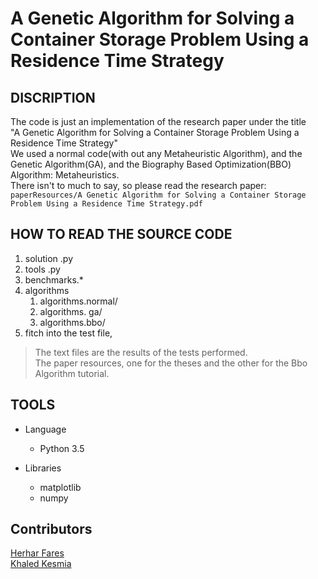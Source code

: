 # A Genetic Algorithm for Solving a Container Storage Problem Using a Residence Time Strategy

## DISCRIPTION

The code is just an implementation of the research paper under the title  
"A Genetic Algorithm for Solving a Container Storage Problem Using a Residence Time Strategy"  
We used a normal code(with out any Metaheuristic Algorithm), and the Genetic Algorithm(GA), and the Biography Based Optimization(BBO) Algorithm: Metaheuristics.  
There isn't to much to say, so please read the research paper:  
`paperResources/A Genetic Algorithm for Solving a Container Storage Problem Using a Residence Time Strategy.pdf`

## HOW TO READ THE SOURCE CODE

1. solution .py
2. tools .py
3. benchmarks.*
4. algorithms
    1. algorithms.normal/
    2. algorithms. ga/
    3. algorithms.bbo/
5. fitch into the test file,

>The text files are the results of the tests performed.  
>The paper resources, one for the theses and the other for the Bbo Algorithm tutorial.

## TOOLS

* Language
  * Python 3.5

* Libraries
  * matplotlib
  * numpy

## Contributors

[Herhar Fares](https://github.com/HerharFares)  
[Khaled Kesmia](https://github.com/KKesmia)
